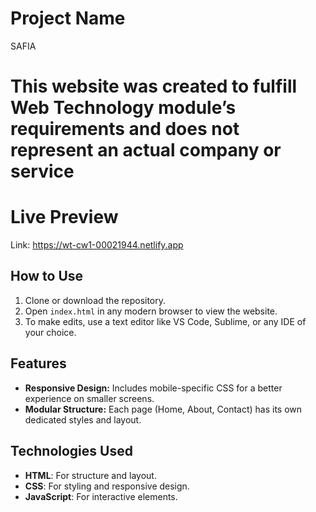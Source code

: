 # Project Name
SAFIA

# This website was created to fulfill Web Technology module’s requirements and does not represent an actual company or service

# Live Preview
Link: https://wt-cw1-00021944.netlify.app

## How to Use
1. Clone or download the repository.
2. Open `index.html` in any modern browser to view the website.
3. To make edits, use a text editor like VS Code, Sublime, or any IDE of your choice.

## Features
- **Responsive Design:** Includes mobile-specific CSS for a better experience on smaller screens.
- **Modular Structure:** Each page (Home, About, Contact) has its own dedicated styles and layout.

## Technologies Used
- **HTML**: For structure and layout.
- **CSS**: For styling and responsive design.
- **JavaScript**: For interactive elements.
